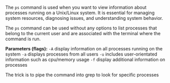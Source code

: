 The `ps` command is used when you want to view information about processes running on a Unix/Linux system. It is essential for managing system resources, diagnosing issues, and understanding system behavior.

The `ps` command can be used without any options to list processes that belong to the current user and are associated with the terminal where the command is run.

**Parameters (flags):**
`-A` display information on all processes running on the system
`-a` displays processes from all users
`-u` includes user-orientated information such as cpu/memory usage
`-f` display additional information on processes

The trick is to pipe the command into grep to look for specific processes
